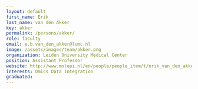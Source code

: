 ```yaml
---
layout: default
first_name: Erik
last_name: van den Akker
key: akker
permalink: /persons/akker/
role: faculty
email: e.b.van_den_akker@lumc.nl
image: /assets/images/team/akker.png
organization: Leiden University Medical Center
position: Assistant Professor
website: http://www.molepi.nl/en/people/people_item/t/erik_van_den_akker
interests: Omics Data Integration
graduated:
---
```

